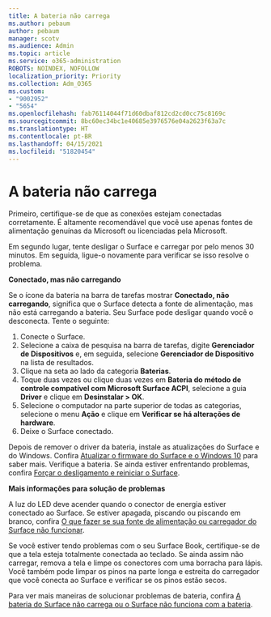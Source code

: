 ```yaml
---
title: A bateria não carrega
ms.author: pebaum
author: pebaum
manager: scotv
ms.audience: Admin
ms.topic: article
ms.service: o365-administration
ROBOTS: NOINDEX, NOFOLLOW
localization_priority: Priority
ms.collection: Adm_O365
ms.custom:
- "9002952"
- "5654"
ms.openlocfilehash: fab76114044f71d60dbaf812cd2cd0cc75c8169c
ms.sourcegitcommit: 8bc60ec34bc1e40685e3976576e04a2623f63a7c
ms.translationtype: HT
ms.contentlocale: pt-BR
ms.lasthandoff: 04/15/2021
ms.locfileid: "51820454"
---
```

# <a name="battery-wont-charge"></a>A bateria não carrega

Primeiro, certifique-se de que as conexões estejam conectadas corretamente. É altamente recomendável que você use apenas fontes de alimentação genuínas da Microsoft ou licenciadas pela Microsoft.

Em segundo lugar, tente desligar o Surface e carregar por pelo menos 30 minutos. Em seguida, ligue-o novamente para verificar se isso resolve o problema.

**Conectado, mas não carregando**

Se o ícone da bateria na barra de tarefas mostrar **Conectado, não carregando**, significa que o Surface detecta a fonte de alimentação, mas não está carregando a bateria. Seu Surface pode desligar quando você o desconecta. Tente o seguinte:

1. Conecte o Surface.
2. Selecione a caixa de pesquisa na barra de tarefas, digite **Gerenciador de Dispositivos** e, em seguida, selecione **Gerenciador de Dispositivo** na lista de resultados.
3. Clique na seta ao lado da categoria **Baterias**.
4. Toque duas vezes ou clique duas vezes em **Bateria do método de controle compatível com Microsoft Surface ACPI**, selecione a guia **Driver** e clique em **Desinstalar > OK**.
5. Selecione o computador na parte superior de todas as categorias, selecione o menu **Ação** e clique em **Verificar se há alterações de hardware**.
6. Deixe o Surface conectado.

Depois de remover o driver da bateria, instale as atualizações do Surface e do Windows. Confira [Atualizar o firmware do Surface e o Windows 10](https://support.microsoft.com/help/4023505) para saber mais. Verifique a bateria. Se ainda estiver enfrentando problemas, confira [Forçar o desligamento e reiniciar o Surface](https://support.microsoft.com/help/4036280/surface-force-a-shut-down-and-restart-your-surface).

**Mais informações para solução de problemas**

A luz do LED deve acender quando o conector de energia estiver conectado ao Surface. Se estiver apagada, piscando ou piscando em branco, confira [O que fazer se sua fonte de alimentação ou carregador do Surface não funcionar](https://support.microsoft.com/help/4484763/surface-fix-issues-with-your-power-supply). 

Se você estiver tendo problemas com o seu Surface Book, certifique-se de que a tela esteja totalmente conectada ao teclado. Se ainda assim não carregar, remova a tela e limpe os conectores com uma borracha para lápis. Você também pode limpar os pinos na parte longa e estreita do carregador que você conecta ao Surface e verificar se os pinos estão secos.

Para ver mais maneiras de solucionar problemas de bateria, confira [A bateria do Surface não carrega ou o Surface não funciona com a bateria](https://support.microsoft.com/help/4023536/surface-surface-battery-wont-charge).
